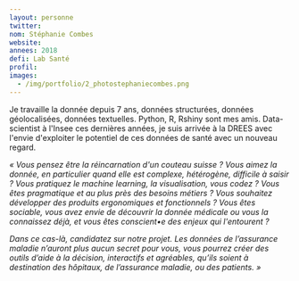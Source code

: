 ```yaml
---
layout: personne
twitter: 
nom: Stéphanie Combes
website:
annees: 2018
defi: Lab Santé
profil: 
images:
  - /img/portfolio/2_photostephaniecombes.png
---
```


Je travaille la donnée depuis 7 ans, données structurées, données
géolocalisées, données textuelles. Python, R, Rshiny sont mes amis.
Data-scientist à l'Insee ces dernières années, je suis arrivée à la
DREES avec l'envie d'exploiter le potentiel de ces données de santé
avec un nouveau regard.

*« Vous pensez être la réincarnation d'un couteau suisse ? Vous aimez
la donnée, en particulier quand elle est complexe, hétérogène,
difficile à saisir ? Vous pratiquez le machine learning, la
visualisation, vous codez ? Vous êtes pragmatique et au plus près des
besoins métiers ?  Vous souhaitez développer des produits ergonomiques
et fonctionnels ?  Vous êtes sociable, vous avez envie de découvrir la
donnée médicale ou vous la connaissez déjà, et vous êtes conscient•e
des enjeux qui l'entourent ?*

*Dans ce cas-là, candidatez sur notre projet. Les données de
l’assurance maladie n’auront plus aucun secret pour vous, vous pourrez
créer des outils d’aide à la décision, interactifs et agréables,
qu’ils soient à destination des hôpitaux, de l’assurance maladie, ou
des patients. »*

